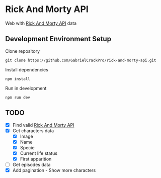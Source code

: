 # Rick And Morty API

Web with <a href="https://rickandmortyapi.com" target="blank">Rick And Morty API</a> data

## Development Environment Setup

Clone repository

```
git clone https://github.com/GabrielCrackPro/rick-and-morty-api.git
```

Install dependencies

```
npm install
```

Run in development

```
npm run dev
```

## TODO

- [x] Find valid <a href="https://rickandmortyapi.com" target="blank">Rick And Morty API</a>
- [x] Get characters data
  - [x] Image
  - [x] Name
  - [x] Specie
  - [x] Current life status
  - [x] First apparition
- [ ] Get episodes data
- [x] Add pagination - Show more characters
